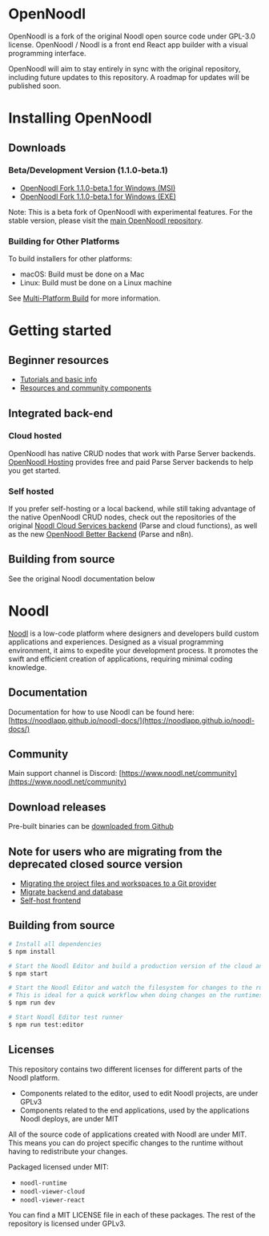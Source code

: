 # OpenNoodl

OpenNoodl is a fork of the original Noodl open source code under GPL-3.0 license. OpenNoodl / Noodl is a front end React app builder with a visual programming interface. 

OpenNoodl will aim to stay entirely in sync with the original repository, including future updates to this repository. A roadmap for updates will be published soon.

# Installing OpenNoodl

## Downloads

### Beta/Development Version (1.1.0-beta.1)
* [OpenNoodl Fork 1.1.0-beta.1 for Windows (MSI)](packages/dist/OpenNoodl%20Fork%201.1.0-beta.1.msi)
* [OpenNoodl Fork 1.1.0-beta.1 for Windows (EXE)](packages/dist/OpenNoodl%20Fork%20Setup%201.1.0-beta.1.exe)

Note: This is a beta fork of OpenNoodl with experimental features. For the stable version, please visit the [main OpenNoodl repository](https://github.com/The-Low-Code-Foundation/OpenNoodl).

### Building for Other Platforms
To build installers for other platforms:
* macOS: Build must be done on a Mac
* Linux: Build must be done on a Linux machine

See [Multi-Platform Build](https://www.electron.build/multi-platform-build) for more information.

# Getting started

## Beginner resources

* [Tutorials and basic info](https://learn-noodl.com)
* [Resources and community components](https://the-low-code-foundation.fibery.io/invite/5NtlTThnCPh2vaAk)

## Integrated back-end

### Cloud hosted

OpenNoodl has native CRUD nodes that work with Parse Server backends. [OpenNoodl Hosting](https://opennoodl-hosting.com) provides free and paid Parse Server backends to help you get started.

### Self hosted

If you prefer self-hosting or a local backend, while still taking advantage of the native OpenNoodl CRUD nodes, check out the repositories of the original [Noodl Cloud Services backend](https://github.com/The-Low-Code-Foundation/opennoodl-cloudservice) (Parse and cloud functions), as well as the new [OpenNoodl Better Backend](https://github.com/The-Low-Code-Foundation/opennoodl-better-backend) (Parse and n8n).

## Building from source

See the original Noodl documentation below

# Noodl

[Noodl](https://noodl.net) is a low-code platform where designers and developers build custom applications and experiences. Designed as a visual programming environment, it aims to expedite your development process. It promotes the swift and efficient creation of applications, requiring minimal coding knowledge.

## Documentation
Documentation for how to use Noodl can be found here:
[https://noodlapp.github.io/noodl-docs/](https://noodlapp.github.io/noodl-docs/)

## Community
Main support channel is Discord: [https://www.noodl.net/community](https://www.noodl.net/community)

## Download releases
Pre-built binaries can be [downloaded from Github](https://github.com/noodlapp/noodl/releases)

## Note for users who are migrating from the deprecated closed source version
- [Migrating the project files and workspaces to a Git provider](https://noodlapp.github.io/noodl-docs/docs/guides/collaboration/migrating-from-noodl-hosted-git)
- [Migrate backend and database](https://noodlapp.github.io/noodl-docs/docs/guides/deploy/using-an-external-backend#migrating-from-a-noodl-cloud-service)
- [Self-host frontend](https://noodlapp.github.io/noodl-docs/docs/guides/deploy/hosting-frontend)

## Building from source

```bash
# Install all dependencies
$ npm install

# Start the Noodl Editor and build a production version of the cloud and react runtime (useful when running Noodl from source but want to deploy to production)
$ npm start

# Start the Noodl Editor and watch the filesystem for changes to the runtimes. Development versions of the runtimes, not meant for production (mostly due to source maps and file size)
# This is ideal for a quick workflow when doing changes on the runtimes.
$ npm run dev

# Start Noodl Editor test runner
$ npm run test:editor
```

## Licenses
This repository contains two different licenses for different parts of the Noodl platform.

- Components related to the editor, used to edit Noodl projects, are under GPLv3
- Components related to the end applications, used by the applications Noodl deploys, are under MIT

All of the source code of applications created with Noodl are under MIT. This means you can do project specific changes to the runtime without having to redistribute your changes.

Packaged licensed under MIT:
- `noodl-runtime`
- `noodl-viewer-cloud`
- `noodl-viewer-react`
  
You can find a MIT LICENSE file in each of these packages. The rest of the repository is licensed under GPLv3.
